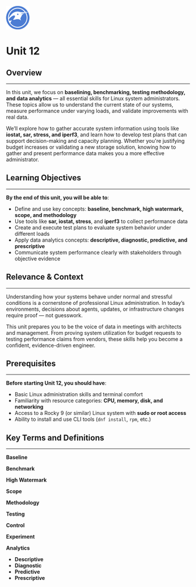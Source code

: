 <div class="flex-container">
    <img src="https://github.com/ProfessionalLinuxUsersGroup/img/blob/main/Assets/Logos/ProLUG_Round_Transparent_LOGO.png?raw=true" width="64" height="64"></img>
    <p>
        <h1>Unit 12</h1>
    </p>
</div>

## Overview

---

In this unit, we focus on **baselining, benchmarking, testing methodology, and data analytics** — all essential skills for Linux system administrators. These topics allow us to understand the current state of our systems, measure performance under varying loads, and validate improvements with real data.

We’ll explore how to gather accurate system information using tools like **iostat, sar, stress, and iperf3**, and learn how to develop test plans that can support decision-making and capacity planning. Whether you're justifying budget increases or validating a new storage solution, knowing how to gather and present performance data makes you a more effective administrator.

## Learning Objectives

---

**By the end of this unit, you will be able to**:

- Define and use key concepts: **baseline, benchmark, high watermark, scope, and methodology**
- Use tools like **sar, iostat, stress**, and **iperf3** to collect performance data
- Create and execute test plans to evaluate system behavior under different loads
- Apply data analytics concepts: **descriptive, diagnostic, predictive, and prescriptive**
- Communicate system performance clearly with stakeholders through objective evidence

## Relevance & Context

---

Understanding how your systems behave under normal and stressful conditions is a cornerstone of professional Linux administration. In today’s environments, decisions about agents, updates, or infrastructure changes require proof — not guesswork.

This unit prepares you to be the voice of data in meetings with architects and management. From proving system utilization for budget requests to testing performance claims from vendors, these skills help you become a confident, evidence-driven engineer.

## Prerequisites

---

**Before starting Unit 12, you should have**:

- Basic Linux administration skills and terminal comfort
- Familiarity with resource categories: **CPU, memory, disk, and networking**
- Access to a Rocky 9 (or similar) Linux system with **sudo or root access**
- Ability to install and use CLI tools (`dnf install`, `rpm`, etc.)

## Key Terms and Definitions

---

**Baseline**

**Benchmark**

**High Watermark**

**Scope**

**Methodology**

**Testing**

**Control**

**Experiment**

**Analytics**

- **Descriptive**
- **Diagnostic**
- **Predictive**
- **Prescriptive**
